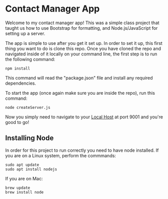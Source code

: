 # Contact Manager App
Welcome to my contact manager app!
This was a simple class project that taught us how to use Bootstrap for formatting, and Node.js/JavaScript for setting up a server.

The app is simple to use after you get it set up.
In order to set it up, this first thing you want to do is clone this repo.
Once you have cloned the repo and navigated inside of it locally on your command line, the first step is to run the following command:
```
npm install
```
This command will read the "package.json" file and install any required dependencies.

To start the app (once again make sure you are inside the repo), run this command:
```
node createServer.js
```

Now you simply need to navigate to your [Local Host](https://localhost:9001) at port 9001 and you're good to go!

## Installing Node
In order for this project to run correctly you need to have node installed.
If you are on a Linux system, perform the commmands:
```
sudo apt update
sudo apt install nodejs
```

If you are on Mac:
```
brew update
brew install node
```
